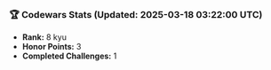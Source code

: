 ### 🏆 Codewars Stats (Updated: 2025-03-18 03:22:00 UTC)

- **Rank:** 8 kyu
- **Honor Points:** 3
- **Completed Challenges:** 1
